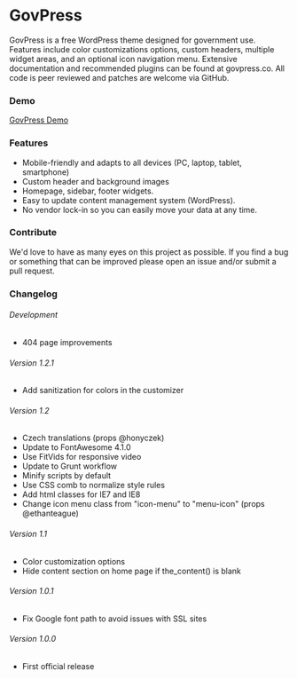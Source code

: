 # GovPress

GovPress is a free WordPress theme designed for government use.   Features include color customizations options, custom headers, multiple widget areas, and an optional icon navigation menu.  Extensive documentation and recommended plugins can be found at govpress.co.  All code is peer reviewed and patches are welcome via GitHub.

### Demo

[GovPress Demo](http://www.govpress.co)

### Features

* Mobile-friendly and adapts to all devices (PC, laptop, tablet, smartphone)
* Custom header and background images
* Homepage, sidebar, footer widgets.
* Easy to update content management system (WordPress).
* No vendor lock-in so you can easily move your data at any time.

### Contribute

We'd love to have as many eyes on this project as possible.  If you find a bug or something that can be improved please open an issue and/or submit a pull request.

### Changelog

###### Development

* 404 page improvements

###### Version 1.2.1

* Add sanitization for colors in the customizer

###### Version 1.2

* Czech translations (props @honyczek)
* Update to FontAwesome 4.1.0
* Use FitVids for responsive video
* Update to Grunt workflow
* Minify scripts by default
* Use CSS comb to normalize style rules
* Add html classes for IE7 and IE8
* Change icon menu class from "icon-menu" to "menu-icon" (props @ethanteague)

###### Version 1.1

* Color customization options
* Hide content section on home page if the_content() is blank

###### Version 1.0.1

* Fix Google font path to avoid issues with SSL sites

###### Version 1.0.0

* First official release
